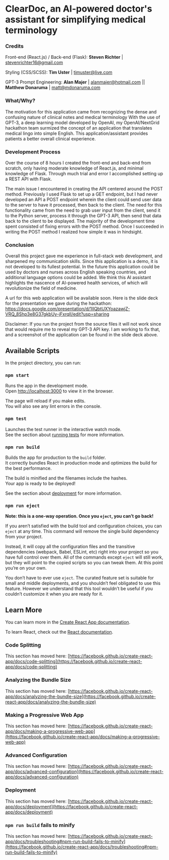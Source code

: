 # ClearDoc, an AI-powered doctor's assistant for simplifying medical terminology

### Credits
Front-end (React.js) / Back-end (Flask): **Steven Richter** | stevenrichter16@gmail.com

Styling (CSS/SCSS): **Tim Uster** | timuster@live.com

GPT-3 Prompt Engineering: **Alan Majer** | alanmajer@hotmail.com ||
                          **Matthew Donaruma** | matt@mdonaruma.com

### What/Why?
The motivation for this application came from recognizing the dense and confusing nature of clinical notes and medical terminology With the use of GPT-3, a deep learning model developed by OpenAI, my OpenAI/NextGrid hackathon team surmized the concept of an application that translates medical lingo into simple English. This application/assistant provides patients a better overall clinical experience.  

### Development Process

Over the course of 8 hours I created the front-end and back-end from scratch, only having moderate knowledge of React.js, and minimal knowledge of Flask. Through much trial and error I accomplished setting up a REST API with Flask.

The main issue I encountered in creating the API centered around the POST method. Previously I used Flask to set up a GET endpoint, but I had never developed an API a POST endpoint wherein the client could send user data to the server to have it processed, then back to the client. The need for this functionality came from the need to grab user input from the client, send it to the Python server, process it through the GPT-3 API, then send that data back to the client to be displayed. The majority of the development time spent consisted of fixing errors with the POST method. Once I succeeded in writing the POST method I realized how simple it was in hindsight.

### Conclusion

Overall this project gave me experience in full-stack web development, and sharpened my communication skills. Since this application is a demo, it is not developed to its fullest potential. In the future this application could be used by doctors and nurses across English speaking countries, and additional language options could be added. We think this AI assistant highlights the nascence of AI-powered health services, of which will revolutionize the field of medicine.  

A url for this web application will be available soon. Here is the slide deck for the presentation we gave during the hackathon: https://docs.google.com/presentation/d/1lIQbtUXYoazawjZ-VRQ_8Shp3e8G37gkbUy-jFxrqlI/edit?usp=sharing

Disclaimer: If you run the project from the source files it will not work since that would require me to reveal my GPT-3 API key. I am working to fix that, and a screenshot of the application can be found in the slide deck above.

## Available Scripts

In the project directory, you can run:

### `npm start`

Runs the app in the development mode.\
Open [http://localhost:3000](http://localhost:3000) to view it in the browser.

The page will reload if you make edits.\
You will also see any lint errors in the console.

### `npm test`

Launches the test runner in the interactive watch mode.\
See the section about [running tests](https://facebook.github.io/create-react-app/docs/running-tests) for more information.

### `npm run build`

Builds the app for production to the `build` folder.\
It correctly bundles React in production mode and optimizes the build for the best performance.

The build is minified and the filenames include the hashes.\
Your app is ready to be deployed!

See the section about [deployment](https://facebook.github.io/create-react-app/docs/deployment) for more information.

### `npm run eject`

**Note: this is a one-way operation. Once you `eject`, you can’t go back!**

If you aren’t satisfied with the build tool and configuration choices, you can `eject` at any time. This command will remove the single build dependency from your project.

Instead, it will copy all the configuration files and the transitive dependencies (webpack, Babel, ESLint, etc) right into your project so you have full control over them. All of the commands except `eject` will still work, but they will point to the copied scripts so you can tweak them. At this point you’re on your own.

You don’t have to ever use `eject`. The curated feature set is suitable for small and middle deployments, and you shouldn’t feel obligated to use this feature. However we understand that this tool wouldn’t be useful if you couldn’t customize it when you are ready for it.

## Learn More

You can learn more in the [Create React App documentation](https://facebook.github.io/create-react-app/docs/getting-started).

To learn React, check out the [React documentation](https://reactjs.org/).

### Code Splitting

This section has moved here: [https://facebook.github.io/create-react-app/docs/code-splitting](https://facebook.github.io/create-react-app/docs/code-splitting)

### Analyzing the Bundle Size

This section has moved here: [https://facebook.github.io/create-react-app/docs/analyzing-the-bundle-size](https://facebook.github.io/create-react-app/docs/analyzing-the-bundle-size)

### Making a Progressive Web App

This section has moved here: [https://facebook.github.io/create-react-app/docs/making-a-progressive-web-app](https://facebook.github.io/create-react-app/docs/making-a-progressive-web-app)

### Advanced Configuration

This section has moved here: [https://facebook.github.io/create-react-app/docs/advanced-configuration](https://facebook.github.io/create-react-app/docs/advanced-configuration)

### Deployment

This section has moved here: [https://facebook.github.io/create-react-app/docs/deployment](https://facebook.github.io/create-react-app/docs/deployment)

### `npm run build` fails to minify

This section has moved here: [https://facebook.github.io/create-react-app/docs/troubleshooting#npm-run-build-fails-to-minify](https://facebook.github.io/create-react-app/docs/troubleshooting#npm-run-build-fails-to-minify)
